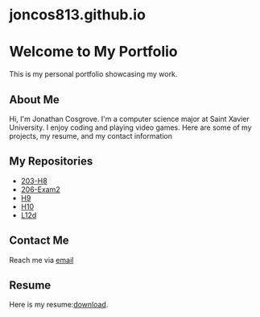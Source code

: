 # joncos813.github.io
<!DOCTYPE html>
<head>
    <title>Welcome to My GitHub Portfolio</title>
</head>
<body>
    <h1>Welcome to My Portfolio</h1>
    <p>This is my personal portfolio showcasing my work.</p>    
    <section id="about">
        <h2>About Me</h2>
        <p>Hi, I'm Jonathan Cosgrove. I'm a computer science major at Saint Xavier University. I enjoy coding and playing video games. Here are some of my projects, my resume, and my contact information</p>
    </section>
    <section id="repositories">
        <h2>My Repositories</h2>
        <ul>
            <li><a href="https://github.com/joncos813/203-H8">203-H8</a></li>
            <li><a href="https://github.com/joncos813/206-Exam2">206-Exam2</a></li>
            <li><a href="https://github.com/joncos813/H9">H9</a></li>
            <li><a href="https://github.com/joncos813/H10">H10</a></li>
            <li><a href="https://github.com/joncos813/L12d">L12d</a></li>
        </ul>
    </section>
    <section id="contact">
        <h2>Contact Me</h2>
        <p>Reach me via <a href="mailto:cosgrove.j02@mymail.sxu.edu">email</a></p>
    </section>
    <section id="resume">
    <h2>Resume</h2>
    <p>Here is my resume:<a href="https://github.com/joncos813/resume/raw/main/Resume%20FINAL%20DRAFT%20(1).pdf" target="_blank">download</a>.</p>
</section>
</body>
</html>
